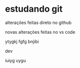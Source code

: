 # estudando git

alterações feitas direto no github


novas alterações feitas no vs code

ytygkj
fgfg
bnjibi

dev

iuiyg
uygu